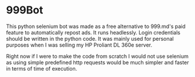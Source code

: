 # 999Bot
This python selenium bot was made as a free alternative to 999.md's paid feature to automatically repost ads. It runs headlessly. Login credentials should be written in the python code.
It was mainly used for personal purposes when I was selling my HP Proliant DL 360e server.

Right now if I were to make the code from scratch I would not use selenium as using simple predefined http requests would be much simpler and faster in terms of time of execution.
